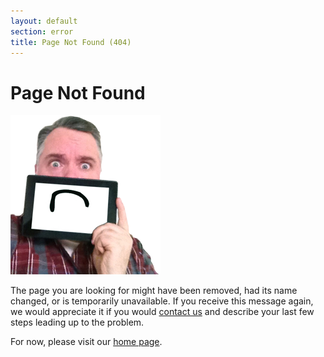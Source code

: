 ```yaml
---
layout: default
section: error
title: Page Not Found (404)
---
```


<h1>Page Not Found</h1>

<img src="/assets/img/spell-page-error.png" alt="Michael 'Spell' Spellacy, Director of User Interface Development"/>
 
<p>The page you are looking for might have been removed, had its name changed, or is temporarily unavailable. If you receive this message again, we would appreciate it if you would <a href="http://www.tmp.com/connect/">contact us</a> and describe your last few steps leading up to the problem.</p>
 
<p>For now, please visit our <a href="/">home page</a>.</p>
